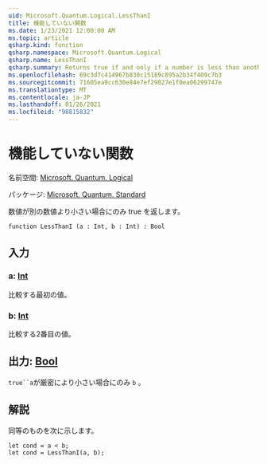 ```yaml
---
uid: Microsoft.Quantum.Logical.LessThanI
title: 機能していない関数
ms.date: 1/23/2021 12:00:00 AM
ms.topic: article
qsharp.kind: function
qsharp.namespace: Microsoft.Quantum.Logical
qsharp.name: LessThanI
qsharp.summary: Returns true if and only if a number is less than another number.
ms.openlocfilehash: 69c3d7c414967b830c15189c895a2b34f409c7b3
ms.sourcegitcommit: 71605ea9cc630e84e7ef29027e1f0ea06299747e
ms.translationtype: MT
ms.contentlocale: ja-JP
ms.lasthandoff: 01/26/2021
ms.locfileid: "98815832"
---
```

# <a name="lessthani-function"></a>機能していない関数

名前空間: [Microsoft. Quantum. Logical](xref:Microsoft.Quantum.Logical)

パッケージ: [Microsoft. Quantum. Standard](https://nuget.org/packages/Microsoft.Quantum.Standard)


数値が別の数値より小さい場合にのみ true を返します。

```qsharp
function LessThanI (a : Int, b : Int) : Bool
```


## <a name="input"></a>入力

### <a name="a--int"></a>a: [Int](xref:microsoft.quantum.lang-ref.int)

比較する最初の値。


### <a name="b--int"></a>b: [Int](xref:microsoft.quantum.lang-ref.int)

比較する2番目の値。



## <a name="output--bool"></a>出力: [Bool](xref:microsoft.quantum.lang-ref.bool)

`true``a`が厳密により小さい場合にのみ `b` 。

## <a name="remarks"></a>解説

同等のものを次に示します。

```qsharp
let cond = a < b;
let cond = LessThanI(a, b);
```